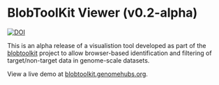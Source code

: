 # BlobToolKit Viewer (v0.2-alpha)

 [![DOI](https://zenodo.org/badge/DOI/10.5281/zenodo.1134794.svg)](https://doi.org/10.5281/zenodo.1134794)

This is an alpha release of a visualistion tool developed as part of
the [blobtoolkit](http://blobtoolkit.genomehubs.org) project to allow browser-based
identification and filtering of target/non-target data in genome-scale datasets.

View a live demo at [blobtoolkit.genomehubs.org](http://blobtoolkit.genomehubs.org/demo).
